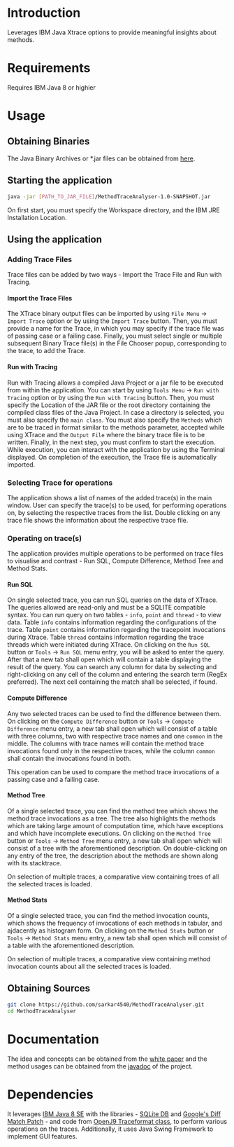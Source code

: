 # Introduction

Leverages IBM Java Xtrace options to provide meaningful insights about methods.

# Requirements

Requires IBM Java 8 or highier

# Usage

## Obtaining Binaries

The Java Binary Archives or *.jar files can be obtained from [here](target/).

## Starting the application

```bash
java -jar [PATH_TO_JAR_FILE]/MethodTraceAnalyser-1.0-SNAPSHOT.jar
```

On first start, you must specify the Workspace directory, and the IBM JRE Installation Location.

## Using the application

### Adding Trace Files

Trace files can be added by two ways - Import the Trace File and Run with Tracing.

#### Import the Trace Files

The XTrace binary output files can be imported by using `File Menu` -> `Import Trace` option or by using the `Import Trace` button. Then, you must provide a name for the Trace, in which you may specify if the trace file was of passing case or a failing case. Finally, you must select single or multiple subsequent Binary Trace file(s) in the File Chooser popup, corresponding to the trace, to add the Trace.

#### Run with Tracing

Run with Tracing allows a compiled Java Project or a jar file to be executed from within the application. You can start by using `Tools Menu` -> `Run with Tracing` option or by using the `Run with Tracing` button. Then, you must specify the Location of the JAR file or the root directory containing the compiled class files of the Java Project. In case a directory is selected, you must also specify the `main class`. You must also specify the `Methods` which are to be traced in format similar to the methods parameter, accepted while using XTrace and the `Output File` where the binary trace file is to be written. Finally, in the next step, you must confirm to start the execution. While execution, you can interact with the application by using the Terminal displayed. On completion of the execution, the Trace file is automatically imported.

### Selecting Trace for operations

The application shows a list of names of the added trace(s) in the main window. User can specify the trace(s) to be used, for performing operations on, by selecting the respective traces from the list. Double clicking on any trace file shows the information about the respective trace file.

### Operating on trace(s)

The application provides multiple operations to be performed on trace files to visualise and contrast - Run SQL, Compute Difference, Method Tree and Method Stats. 

#### Run SQL

On single selected trace, you can run SQL queries on the data of XTrace. The queries allowed are read-only and must be a SQLITE compatible syntax. You can run query on two tables - `info`, `point` and `thread` - to view data. Table `info` contains information regarding the configurations of the trace. Table `point` contains information regarding the tracepoint invocations during Xtrace. Table `thread` contains information regarding the trace threads which were initiated during XTrace. On clicking on the `Run SQL` button or `Tools` -> `Run SQL` menu entry, you will be asked to enter the query. After that a new tab shall open which will contain a table displaying the result of the query. You can search any column for data by selecting and right-clicking on any cell of the column and entering the search term (RegEx preferred). The next cell containing the match shall be selected, if found.

#### Compute Difference

Any two selected traces can be used to find the difference between them. On clicking on the `Compute Difference` button or `Tools` -> `Compute Difference` menu entry, a new tab shall open which will consist of a table with three columns, two with respective trace names and one `common` in the middle. The columns with trace names will contain the method trace invocations found only in the respective traces, while the column `common` shall contain the invocations found in both.

This operation can be used to compare the method trace invocations of a passing case and a failing case.

#### Method Tree

Of a single selected trace, you can find the method tree which shows the method trace invocations as a tree. The tree also highlights the methods which are taking large amount of computation time, which have exceptions and which have incomplete executions. On clicking on the `Method Tree` button or `Tools` -> `Method Tree` menu entry, a new tab shall open which will consist of a tree with the aforementioned description. On double-clicking on any entry of the tree, the description about the methods are shown along with its stacktrace.

On selection of multiple traces, a comparative view containing trees of all the selected traces is loaded.

#### Method Stats

Of a single selected trace, you can find the method invocation counts, which shows the frequency of invocations of each methods in tabular, and ajdacently as histogram form. On clicking on the `Method Stats` button or `Tools` -> `Method Stats` menu entry, a new tab shall open which will consist of a table with the aforementioned description.

On selection of multiple traces, a comparative view containing method invocation counts about all the selected traces is loaded.

## Obtaining Sources

```bash
git clone https://github.com/sarkar4540/MethodTraceAnalyser.git
cd MethodTraceAnalyser
```

# Documentation

The idea and concepts can be obtained from the [white paper](the_idea.pdf) and the method usages can be obtained from the [javadoc](target/site/apidocs) of the project.

# Dependencies

It leverages [IBM Java 8 SE](https://developer.ibm.com/javasdk/documentation/) with the libraries - 
[SQLite DB](https://www.sqlite.org/index.html) and [Google's Diff Match Patch](https://github.com/google/diff-match-patch) - and code from [OpenJ9 Traceformat class](https://github.com/eclipse/openj9/blob/master/jcl/src/openj9.traceformat/share/classes/com/ibm/jvm/traceformat/TraceFormat.java), to perform various operations on the traces. Additionally, it uses Java Swing Framework to implement GUI features.
